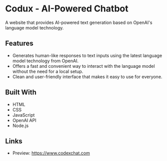 # Codux - AI-Powered Chatbot

A website that provides AI-powered text generation based on OpenAI's language model technology. 

## Features

- Generates human-like responses to text inputs using the latest language model technology from OpenAI. 
- Offers a fast and convenient way to interact with the language model without the need for a local setup.
- Clean and user-friendly interface that makes it easy to use for everyone.

## Built With

- HTML
- CSS
- JavaScript
- OpenAI API
- Node.js

## Links

- Preview: https://www.codexchat.com 
